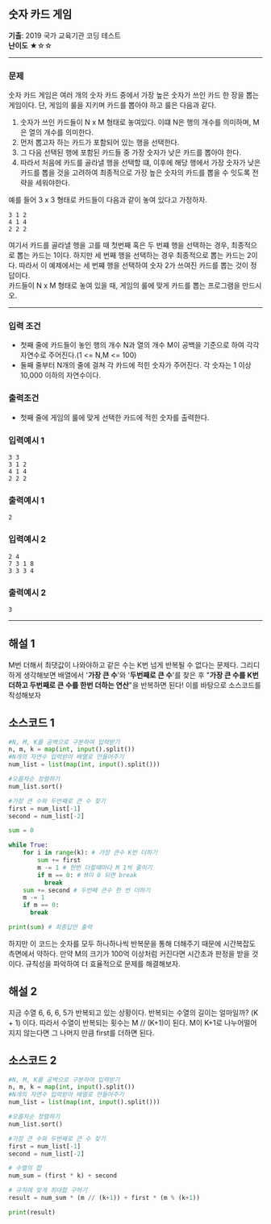 ## 숫자 카드 게임
**기출**: 2019 국가 교육기관 코딩 테스트   
**난이도** ★☆☆
* * *

### 문제

숫자 카드 게임은 여러 개의 숫자 카드 중에서 가장 높은 숫자가 쓰인 카드 한 장을 뽑는 게임이다. 단, 게임의 룰을 지키며 카드를 뽑아야 하고 룰은 다음과 같다.  
1. 숫자가 쓰인 카드들이 N x M 형태로 놓여있다. 이떄 N은 행의 개수를 의미하며, M은 열의 개수를 의미한다.  
2. 먼저 뽑고자 하는 카드가 포함되어 있는 행을 선택한다.  
3. 그 다음 선택된 행에 포함된 카드들 중 가장 숫자가 낮은 카드를 뽑아야 한다.
4. 따라서 처음에 카드를 골라낼 행을 선택할 떄, 이후에 해당 행에서 가장 숫자가 낮은 카드를 뽑을 것을 고려하여 최종적으로 가장 높은 숫자의 카드를 뽑을 수 잇도록 전략을 세워야한다.

예를 들어 3 x 3 형태로 카드들이 다음과 같이 놓여 있다고 가정하자.  
```
3 1 2
4 1 4
2 2 2
```
여기서 카드를 골라낼 행을 고를 때 첫번째 혹은 두 번쨰 행을 선택하는 경우, 최종적으로 뽑는 카드는 1이다. 하지만 세 번째 행을 선택하는 경우 최종적으로 뽑는 카드는 2이다. 따라서 이 예제에서는 세 번쨰 행을 선택하여 숫자 2가 쓰여진 카드를 뽑는 것이 정답이다.  
카드들이 N x M 형태로 놓여 있을 때, 게임의 룰에 맞게 카드를 뽑는 프로그램을 만드시오.

* * *


### 입력 조건
- 첫째 줄에 카드들이 놓인 행의 개수 N과 열의 개수 M이 공백을 기준으로 하여 각각 자연수로 주어진다.(1 <= N,M <= 100)
- 둘째 줄부터 N개의 줄에 걸쳐 각 카드에 적힌 숫자가 주어진다. 각 숫자는 1 이상 10,000 이하의 자연수이다.

### 출력조건
- 첫째 줄에 게임의 룰에 맞게 선택한 카드에 적힌 숫자를 출력한다.

### 입력예시 1
```
3 3
3 1 2
4 1 4
2 2 2
```

### 출력예시 1
```
2
```

### 입력예시 2
```
2 4
7 3 1 8
3 3 3 4
```

### 출력예시 2
```
3
```
* * *
## 해설 1
M번 더해서 최댓값이 나와야하고 같은 수는 K번 넘게 반복될 수 없다는 문제다.
그리디하게 생각해보면 배열에서 '**가장 큰 수**'와 '**두번째로 큰 수**'를 찾은 후 "**가장 큰 수를 K번 더하고 두번째로 큰 수를 한번 더하는 연산**"을 반복하면 된다! 이를 바탕으로 소스코드를 작성해보자

## 소스코드 1
```python
#N, M, K를 공백으로 구분하여 입력받기
n, m, k = map(int, input().split())
#N개의 자연수 입력받아 배열로 만들어주기
num_list = list(map(int, input().split()))

#오름차순 정렬하기
num_list.sort()

#가장 큰 수와 두번째로 큰 수 찾기
first = num_list[-1]
second = num_list[-2]

sum = 0

while True:
    for i in range(k): # 가장 큰수 K번 더하기
        sum += first
        m -= 1 # 한번 더할떄마다 M 1씩 줄이기
        if m == 0: # M이 0 되면 break
          break
    sum += second # 두번째 큰수 한 번 더하기
    m -= 1
    if m == 0:
      break

print(sum) # 최종답안 출력
```
하지만 이 코드는 숫자를 모두 하나하나씩 반복문을 통해 더해주기 때문에 시간복잡도 측면에서 약하다. 만약 M의 크기가 100억 이상처럼 커진다면 시간초과 판정을 받을 것이다. 규칙성을 파악하여 더 효율적으로 문제를 해결해보자.

## 해설 2
지금 수열 6, 6, 6, 5가 반복되고 있는 상황이다. 반복되는 수열의 길이는 얼마일까? (K + 1) 이다. 따라서 수열이 반복되는 횟수는 M // (K+1)이 된다.
M이 K+1로 나누어떨어지지 않는다면 그 나머지 만큼 first를 더하면 된다.

## 소스코드 2
```python
#N, M, K를 공백으로 구분하여 입력받기
n, m, k = map(int, input().split())
#N개의 자연수 입력받아 배열로 만들어주기
num_list = list(map(int, input().split()))

#오름차순 정렬하기
num_list.sort()

#가장 큰 수와 두번째로 큰 수 찾기
first = num_list[-1]
second = num_list[-2]

# 수열의 합
num_sum = (first * k) + second

# 규칙에 맞게 최대합 구하기
result = num_sum * (m // (k+1)) + first * (m % (k+1))

print(result)
```


